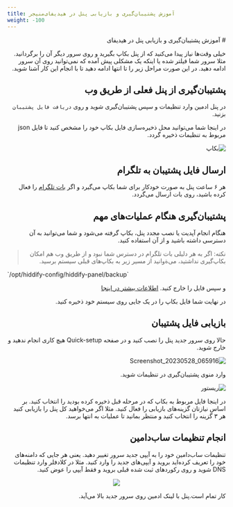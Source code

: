 ```yaml
---
title: آموزش پشتیبان‌گیری و بازیابی پنل در هیدیفای‌منیجر
weight: -100
---
```


<div dir=rtl markdown=1>
# آموزش پشتیبان‌گیری و بازیابی پنل در هیدیفای

خیلی وقت‌ها نیاز پیدا می‌کنید که از پنل بکاپ بگیرید و روی سرور دیگر آن را برگردانید. مثلا سرور شما فیلتر شده یا اینکه یک مشکلی پیش آمده که نمی‌توانید روی آن سرور ادامه دهید. در این صورت مراحل زیر را تا انتها ادامه دهید تا با انجام این کار آشنا شوید.

## پشتیبان‌گیری از پنل فعلی از طریق وب
 در پنل ادمین وارد تنظیمات و سپس پشتیبان‌گیری شوید و روی `دریافت فایل پشتیبان` بزنید.

در اینجا شما می‌توانید محل ذخیره‌سازی فایل بکاپ خود را مشخص کنید تا فایل json‌ مربوط به تنظیمات ذخیره گردد.

![بکاپ](https://github.com/hiddify/hiddify-config/assets/125398461/dd3377da-bf8b-4899-b20a-9a373dbf0ac8)



## ارسال فایل پشتیبان به تلگرام
هر ۶ ساعت پنل به صورت خودکار برای شما بکاپ می‌گیرد و اگر [بات تلگرام](/manager/wiki/%D9%86%D8%AD%D9%88%D9%87-%D8%AA%D9%86%D8%B8%DB%8C%D9%85-%D9%88-%D8%A7%D8%B3%D8%AA%D9%81%D8%A7%D8%AF%D9%87-%D8%A7%D8%B2-%D8%A8%D8%A7%D8%AA-%D8%AA%D9%84%DA%AF%D8%B1%D8%A7%D9%85-%D8%AF%D8%B1-%D9%BE%D9%86%D9%84-%D9%87%DB%8C%D8%AF%DB%8C%D9%81%D8%A7%DB%8C) را فعال کرده باشید، روی بات ارسال می‌گردد.

## پشتیبان‌گیری هنگام عملیات‌های مهم
هنگام انجام آپدیت یا نصب مجدد پنل، بکاپ گرفته می‌شود و شما می‌توانید به آن دسترسی داشته باشید و از آن استفاده کنید.

> نکته: اگر به هر دلیلی بات تلگرام در دسترس شما نبود و از طریق وب هم امکان بکاپ‌گیری نداشتید،  می‌ةوانید از مسیر زیر به بکاپ‌های قبلی سیستم برسید.

<div dir=ltr markdown=1>
`/opt/hiddify-config/hiddify-panel/backup`
</div>

و سپس فایل را خارج کنید. [اطلاعات بیشتر در اینجا](/manager/wiki/%D8%A2%D9%85%D9%88%D8%B2%D8%B4-%D8%A7%D9%86%D8%AA%D9%82%D8%A7%D9%84-%D9%81%D8%A7%DB%8C%D9%84-%D8%A8%DB%8C%D9%86-%D8%B3%D8%B1%D9%88%D8%B1-%D9%88-%DA%A9%D8%A7%D9%85%D9%BE%DB%8C%D9%88%D8%AA%D8%B1)

در نهایت شما فایل بکاپ را در یک جایی روی سیستم خود ذخیره کنید.

## بازیابی فایل پشتیبان
حالا روی سرور جدید پنل را نصب کنید و در صفحه Quick-setup هیچ کاری انجام ندهید و خارج شوید.

![Screenshot_20230528_065916](https://github.com/hiddify/hiddify-config/assets/125398461/db030df5-c9a3-43cf-8dfb-0f6dc5e5ea2a)



وارد منوی پشتیبان‌گیری در تنظیمات شوید.

![ریستور](https://github.com/hiddify/hiddify-config/assets/125398461/3cffa0fb-e0b3-44fd-b6e4-0204f83ecba9)

در اینجا فایل مربوط به بکاپ که در مرحله قبل ذخیره کرده بودید را انتخاب کنید.
بر اساس نیازتان گزینه‌های بازیابی را فعال کنید. مثلا اگر می‌خواهید کل پنل را بازیابی کنید هر ۳ گزینه را انتخاب کنید و منتظر بمانید تا عملیات به انتها برسد.

## انجام تنظیمات ساب‌دامین
تنظیمات ساب‌دامین خود را به آیپی جدید سرور تغییر دهید. یعنی هر جایی که دامنه‌های خود را تعریف کرده‌اید بروید و آیپی‌های جدید را وارد کنید.
مثلا در کلادفلر وارد تنظیمات DNS شوید و روی رکوردهای ثبت شده قبلی بروید و فقط آیپی را عوض کنید.

<div align=center markdown=1>
<img src="https://github.com/hiddify/hiddify-config/assets/125398461/86730d48-5533-4e10-940c-f80ca5dd8adf" />
</div>


کار تمام است.پنل با لینک ادمین روی سرور جدید بالا می‌آید.